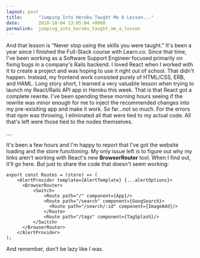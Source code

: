 ```yaml
---
layout: post
title:      "Jumping Into Heroku Taught Me A Lesson..."
date:       2018-10-04 13:05:04 +0000
permalink:  jumping_into_heroku_taught_me_a_lesson
---
```



And that lesson is "Never stop using the skills you were taught." It's been a year since I finished the Full-Stack course with Learn.co. Since that time, I've been working as a Software Support Engineer focused primarily on fixing bugs in a company's Rails backend. I loved React when I worked with it to create a project and was hoping to use it right out of school. That didn't happen. Instead, my frontend work consisted purely of HTML/CSS, ERB, and HAML.
Long story short, I learned a very valuable lesson when trying to launch my React/Rails API app in Heroku this week. That is that React got a complete rewrite. I've been spending these morning hours seeing if the rewrite was minor enough for me to inject the recommended changes into my pre-exisiting app and make it work. So far...not so much. For the errors that npm was throwing, I eliminated all that were tied to my actual code. All that's left were those tied to the nodes themselves.

....

It's been a few hours and I'm happy to report that I've got the website loading and the store functioning. My only issue left is to figure out why my links aren't working with React's new **BrowserRouter** tool. When I find out, it'll go here. But just to share the code that doesn't seem working:

```
export const Routes = (store) => (
	<AlertProvider template={AlertTemplate} {...alertOptions}>	                                 
	  <BrowserRouter>
		  <Switch>
			  <Route path="/" component={App}/>
			  <Route path="/search" component={GoogSearch}>
		      	<Route path="/search/:id" component={ImageAdd}/>
			  </Route>
			  <Route path="/tags" component={TagSplash}/>
		  </Switch>
	  </BrowserRouter>
	</AlertProvider>
);
```

And remember, don't be lazy like I was. 
